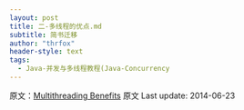 ```yaml
---
layout: post
title: 二-多线程的优点.md
subtitle: 简书迁移
author: "thrfox"
header-style: text
tags:
  - Java-并发与多线程教程(Java-Concurrency
---
```


原文：[Multithreading Benefits](http://tutorials.jenkov.com/java-concurrency/benefits.html)
原文 Last update: 2014-06-23


